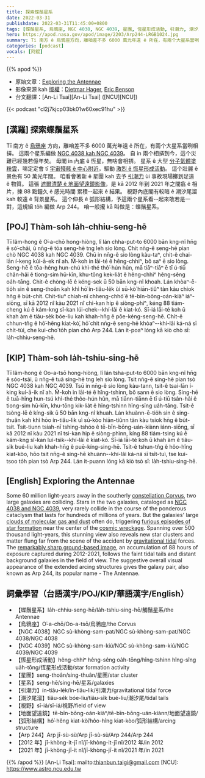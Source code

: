 ```yaml
---
title: 探索蝶鬚星系
date: 2022-03-31
publishdate: 2022-03-31T11:45:00+0800
tags: [蝶鬚星系, 烏鴉座, NGC 4038, NGC 4039, 星團, 恆星形成活動, 引潮力, 潮汐尾溜, 弧形結構, 地面望遠鏡, 視野, 星系]
hero: https://apod.nasa.gov/apod/image/2203/Arp244-LRGB1024.jpg
summary: Tī 南方 ê 烏鴉座方向，離咱差不多 6000 萬光年遠 ê 所在，有兩个大星系當咧相挵。這兩个星系編做 NGC 4038 kah NGC 4039。
categories: [podcast]
vocals: [阿錕]
---
```


{{% apod %}}

- 原始文章：[Exploring the Antennae](https://apod.nasa.gov/apod/ap220331.html)
- 影像來源 kah [版權][copyright]：[Dietmar Hager](https://www.facebook.com/StargazerObservatory/), [Eric Benson](http://www.faintgalaxy.com/)
- 台文翻譯：[An-Li Tsai][An-Li Tsai] ([NCU][NCU])

{{< podcast "cl2j7kjcp03bk01w60xec91hu" >}}

## [漢羅] 探索蝶鬚星系
Tī 南方 ê [烏鴉座][constellation Corvus] 方向，離咱差不多 6000 萬光年遠 ê 所在，有兩个大星系當咧相挵。
這兩个星系編做 [NGC 4038 kah NGC 4039][NGC 4038 and NGC 4039]。
自 in 兩个相挵到今，這个災難已經幾若億年矣。
毋閣 in 內底 ê 恆星，無啥會相挵。
星系 ê 大型 [分子氣體塗粉雲][clouds of molecular gas and dust]，嘛定定會 tī [宇宙殘骸 ê 中心附近][cosmic wreckage]，驅動 [激烈 ê 恆星形成活動][furious episodes of star formation]。
這个壯麗 ê 景色有 50 萬光年闊。
咱看會著新 ê 星團 kah 去予 [引潮力][gravitational tidal] ùi 事故現場擲到足遠 ê 物質。
這張 [遮爾清楚 ê 地面望遠鏡影像][remarkably sharp ground-based image]，是 kā 2012 年到 2021 年之間翕 ê 相片，揀 88 點鐘久 ê 感光時間 累積--起來 ê 結果。
視野內底閣有較暗 ê 潮汐尾溜 kah 較遠 ê 背景星系。
這个伸長 ê 弧形結構，予這兩个星系看--起來敢若是一對，這規組 to̍h 編做 Arp 244。
咱一般攏 kā 叫做是：蝶鬚星系。

## [POJ] Thàm-soh Ia̍h-chhiu-seng-hē
Tī lâm-hong ê O͘-a-chō hong-hiòng, lî lán chha-put-to 6000 bān kng-nî hn̄g ê só͘-chāi, ū nn̄g-ê tōa seng-hē tng leh sio lòng.
Chit nn̄g-ê seng-hē pian chò NGC 4038 kah NGC 4039.
Chū in nn̄g-ê sio lòng kàu-taⁿ, chit-ê chai-lān í-keng kúi-ā-ek nî ah.
M̄-koh in lāi-té ê hêng-chhiⁿ, bô saⁿ ē sio lòng.
Seng-hē ê tōa-hêng hun-chú khì-thé thô͘-hún hûn, mā tiāⁿ-tiāⁿ ē tī ú-tiū chân-hâi ê tiong-sim hū-kīn, khu-tōng kek-lia̍t ê hêng-chhiⁿ hêng-sêng oa̍h-tāng.
Chit-ê chòng-lē ê kéng-sek ū 50 bān kng-nî khoah.
Lán khòaⁿ-ē-tio̍h sin ê seng-thoân kah khì hō͘ ín-tiâu-le̍k ùi sū-kò͘ hiān-tiûⁿ tàn kàu chiok hn̄g ê bu̍t-chit.
Chit-tiuⁿ chiah-nī chheng-chhó͘ ê tē-bīn-bōng-oán-kiàⁿ iáⁿ-siōng, sī kā 2012 nî kàu 2021 nî chi-kan hip ê siòng-phìⁿ, kéng 88 tiám-cheng kú ê kám-kng sî-kan lúi-chek--khí-lâi ê kiat-kó.
Sī-iá lāi-té koh ū khah àm ê tiâu-se̍k bóe-liu kah khah-hn̄g ê pōe-kéng-seng-hē.
Chi̍t-ê chhun-tn̂g ê hô͘-hêng kiat-kò͘, hō͘ chit nn̄g-ê seng-hē khòaⁿ--khí-lâi ká-ná sī chi̍t-tùi, che kui-cho͘ to̍h pian chò Arp 244.
Lán it-poaⁿ lóng kā kiò chò sī: Ia̍h-chhiu-seng-hē.

## [KIP] Thàm-soh Ia̍h-tshiu-sing-hē
Tī lâm-hong ê Oo-a-tsō hong-hiòng, lî lán tsha-put-to 6000 bān kng-nî hn̄g ê sóo-tsāi, ū nn̄g-ê tuā sing-hē tng leh sio lòng.
Tsit nn̄g-ê sing-hē pian tsò NGC 4038 kah NGC 4039.
Tsū in nn̄g-ê sio lòng kàu-tann, tsit-ê tsai-lān í-king kuí-ā-ik nî ah.
M̄-koh in lāi-té ê hîng-tshinn, bô sann ē sio lòng.
Sing-hē ê tuā-hîng hun-tsú khì-thé thôo-hún hûn, mā tiānn-tiānn ē tī ú-tiū tsân-hâi ê tiong-sim hū-kīn, khu-tōng kik-lia̍t ê hîng-tshinn hîng-sîng ua̍h-tāng.
Tsit-ê tsòng-lē ê kíng-sik ū 50 bān kng-nî khuah.
Lán khuànn-ē-tio̍h sin ê sing-thuân kah khì hōo ín-tiâu-li̍k uì sū-kòo hiān-tiûnn tàn kàu tsiok hn̄g ê bu̍t-tsit.
Tsit-tiunn tsiah-nī tshing-tshóo ê tē-bīn-bōng-uán-kiànn iánn-siōng, sī kā 2012 nî kàu 2021 nî tsi-kan hip ê siòng-phìnn, kíng 88 tiám-tsing kú ê kám-kng sî-kan luí-tsik--khí-lâi ê kiat-kó.
Sī-iá lāi-té koh ū khah àm ê tiâu-si̍k bué-liu kah khah-hn̄g ê puē-kíng-sing-hē.
Tsi̍t-ê tshun-tn̂g ê hôo-hîng kiat-kòo, hōo tsit nn̄g-ê sing-hē khuànn--khí-lâi ká-ná sī tsi̍t-tuì, tse kui-tsoo to̍h pian tsò Arp 244.
Lán it-puann lóng kā kiò tsò sī: Ia̍h-tshiu-sing-hē.

## [English] Exploring the Antennae

Some 60 million light-years away in the southerly [constellation Corvus][constellation Corvus], two large galaxies are colliding.
Stars in the two galaxies, cataloged as [NGC 4038 and NGC 4039][NGC 4038 and NGC 4039], very rarely collide in the course of the ponderous cataclysm that lasts for hundreds of millions of years.
But the galaxies' large [clouds of molecular gas and dust][clouds of molecular gas and dust] often do, triggering [furious episodes of star formation][furious episodes of star formation] near the center of the [cosmic wreckage][cosmic wreckage].
Spanning over 500 thousand light-years, this stunning view also reveals new star clusters and matter flung far from the scene of the accident by [gravitational tidal][gravitational tidal] forces.
The [remarkably sharp ground-based image][remarkably sharp ground-based image], an accumulation of 88 hours of exposure captured during 2012-2021, follows the faint tidal tails and distant background galaxies in the field of view.
The suggestive overall visual appearance of the extended arcing structures gives the galaxy pair, also known as Arp 244, its popular name - The Antennae.

## 詞彙學習（台語漢字/POJ/KIP/華語漢字/English）
- 【蝶鬚星系】Ia̍h-chhiu-seng-hē/Ia̍h-tshiu-sing-hē/觸鬚星系/the Antennae
- 【烏鴉座】O͘-a-chō/Oo-a-tsō/烏鴉座/the Corvus
- 【NGC 4038】NGC sù-khòng-sam-pat/NGC sù-khòng-sam-pat/NGC 4038/NGC 4038
- 【NGC 4039】NGC sù-khòng-sam-kiú/NGC sù-khòng-sam-kiú/NGC 4039/NGC 4039
- 【恆星形成活動】hêng-chhiⁿ hêng-sêng oa̍h-tōng/hîng-tshinn hîng-sîng ua̍h-tōng/恆星形成活動/star formation activity
- 【星團】seng-thoân/sing-thuân/星團/star cluster
- 【星系】seng-hē/sing-hē/星系/galaxies
- 【引潮力】ín-tiâu-le̍k/ín-tiâu-li̍k/引潮力/gravitational tidal force
- 【潮汐尾溜】tiâu-se̍k bóe-liu/tiâu-si̍k bué-liu/潮汐尾/tidal tails
- 【視野】sī-iá/sī-iá/視野/field of view
- 【地面望遠鏡】tē-bīn-bōng-oán-kiàⁿ/tē-bīn-bōng-uán-kiànn/地面望遠鏡/
- 【弧形結構】hô͘-hêng kiat-kò͘/hôo-hîng kiat-kòo/弧形結構/arcing structure
- 【Arp 244】Arp jī-sù-sù/Arp jī-sù-sù/Arp 244/Arp 244
- 【2012 年】jī-khòng-it-jī nî/jī-khòng-it-jī nî/2012 年/in 2012
- 【2021 年】jī-khòng-jī-it nî/jī-khòng-jī-it nî/2021 年/in 2021



{{% /apod %}}
[An-Li Tsai]: mailto:thianbun.taigi@gmail.com
[NCU]: https://www.astro.ncu.edu.tw

[copyright]: https://apod.nasa.gov/apod/fap/lib/about_apod.html#srapply

[constellation Corvus]:http://hawastsoc.org/deepsky/crv/index.html
[NGC 4038 and NGC 4039]:http://spider.seds.org/spider/Misc/n4038-9.html
[clouds of molecular gas and dust]:https://arxiv.org/abs/1909.05240
[furious episodes of star formation]:https://hubblesite.org/contents/media/images/2006/46/1995-Image.html
[cosmic wreckage]:https://apod.nasa.gov/apod/ap120604.html
[gravitational tidal]:https://astronomy.swin.edu.au/cosmos/t/Tidal+Tails
[remarkably sharp ground-based image]:https://www.facebook.com/StargazerObservatory/photos/1693801847493206/
